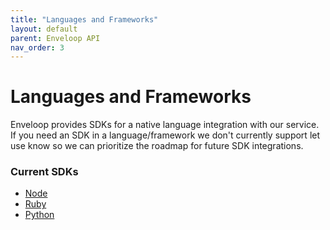 ```yaml
---
title: "Languages and Frameworks"
layout: default
parent: Enveloop API
nav_order: 3
---
```


# Languages and Frameworks

Enveloop provides SDKs for a native language integration with our service. If you need an SDK in a language/framework we don't currently support let use know so we can prioritize the roadmap for future SDK integrations.

### Current SDKs

* [Node](nodejs.md)
* [Ruby](ruby.md)
* [Python](python.md)
